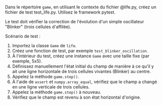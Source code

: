 Dans le répertoire `game`, en utilisant le contexte du fichier @life.py, créez un fichier de test test_life.py. Utilisez le framework pytest.

Le test doit vérifier la correction de l'évolution d'un simple oscillateur "Blinker" (trois cellules d'affilée).

Scénario de test :
1.  Importez la classe `Game` de `life`.
2.  Créez une fonction de test, par exemple `test_blinker_oscillation`.
3.  À l'intérieur du test, créez une instance `Game` avec une taille fixe (par exemple, 5x5).
4.  Définissez manuellement l'état initial du champ de manière à ce qu'il y ait une ligne horizontale de trois cellules vivantes (Blinker) au centre.
5.  Appelez la méthode `game.step()`.
6.  À l'aide de `assert` et `numpy.array_equal`, vérifiez que le champ a changé en une ligne verticale de trois cellules.
7.  Appelez la méthode `game.step()` à nouveau.
8.  Vérifiez que le champ est revenu à son état horizontal d'origine.